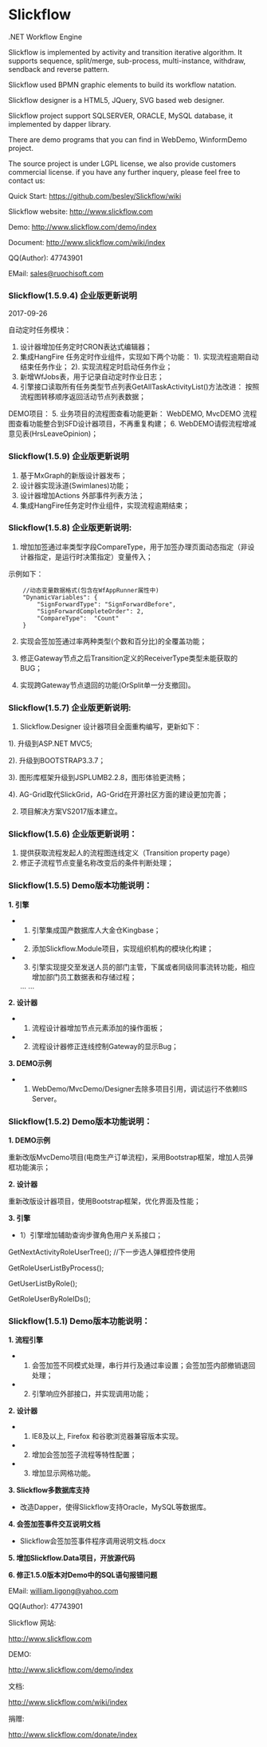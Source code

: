 ﻿# Slickflow
.NET Workflow Engine

Slickflow is implemented by activity and transition iterative algorithm. It supports sequence, split/merge, sub-process, multi-instance, withdraw, sendback and reverse pattern.

Slickflow used BPMN graphic elements to build its workflow natation.

Slickflow designer is a HTML5, JQuery, SVG based web designer.

Slickflow project support SQLSERVER, ORACLE, MySQL database, it implemented by dapper library.

There are demo programs that you can find in WebDemo, WinformDemo project.

The source project is under LGPL license, we also provide customers commercial license. if you have any further inquery, please feel free to contact us: 

Quick Start:
https://github.com/besley/Slickflow/wiki

Slickflow website:
http://www.slickflow.com

Demo:
http://www.slickflow.com/demo/index

Document:
http://www.slickflow.com/wiki/index

QQ(Author): 47743901

EMail: sales@ruochisoft.com




### Slickflow(1.5.9.4) 企业版更新说明
2017-09-26

自动定时任务模块：
1. 设计器增加任务定时CRON表达式编辑器；
2. 集成HangFire 任务定时作业组件，实现如下两个功能：
1). 实现流程逾期自动结束任务作业；
2). 实现流程定时启动任务作业；
3. 新增WfJobs表，用于记录自动定时作业日志；
4. 引擎接口读取所有任务类型节点列表GetAllTaskActivityList()方法改进：
   按照流程图转移顺序返回活动节点列表数据；

DEMO项目：
5. 业务项目的流程图查看功能更新：
WebDEMO, MvcDEMO 流程图查看功能整合到SFD设计器项目，不再重复构建；
6. WebDEMO请假流程增减意见表(HrsLeaveOpinion)；

### Slickflow(1.5.9) 企业版更新说明
1. 基于MxGraph的新版设计器发布；
2. 设计器实现泳道(Swimlanes)功能；
3. 设计器增加Actions 外部事件列表方法；
4. 集成HangFire任务定时作业组件，实现流程逾期结束；


### Slickflow(1.5.8) 企业版更新说明:
1. 增加加签通过率类型字段CompareType，用于加签办理页面动态指定（非设计器指定，是运行时决策指定）变量传入；

示例如下：

        //动态变量数据格式(包含在WfAppRunner属性中)
        "DynamicVariables": {
            "SignForwardType": "SignForwardBefore",
            "SignForwardCompleteOrder": 2,
            "CompareType":  "Count"
        }

2. 实现会签加签通过率两种类型(个数和百分比)的全覆盖功能；

3. 修正Gateway节点之后Transition定义的ReceiverType类型未能获取的BUG；

4. 实现跨Gateway节点退回的功能(OrSplit单一分支撤回)。


### Slickflow(1.5.7) 企业版更新说明:
1. Slickflow.Designer 设计器项目全面重构编写，更新如下：

  1). 升级到ASP.NET MVC5;
  
  2). 升级到BOOTSTRAP3.3.7；
  
  3). 图形库框架升级到JSPLUMB2.2.8，图形体验更流畅；
  
  4). AG-Grid取代SlickGrid，AG-Grid在开源社区方面的建设更加完善；
  
2. 项目解决方案VS2017版本建立。

### Slickflow(1.5.6) 企业版更新说明：
1. 提供获取流程发起人的流程图连线定义（Transition property page）
2. 修正子流程节点变量名称改变后的条件判断处理；


### Slickflow(1.5.5) Demo版本功能说明：
**1. 引擎**

- 1) 引擎集成国产数据库人大金仓Kingbase；

- 2) 添加Slickflow.Module项目，实现组织机构的模块化构建；

- 3) 引擎实现提交至发送人员的部门主管，下属或者同级同事流转功能，相应增加部门员工数据表和存储过程；

  <Transition>
    ...
    <Receiver type="Superior" />
    ...
  </Transition>
  
**2. 设计器**

- 1) 流程设计器增加节点元素添加的操作面板；

- 2) 流程设计器修正连线控制Gateway的显示Bug；

**3. DEMO示例**

- 1) WebDemo/MvcDemo/Designer去除多项目引用，调试运行不依赖IIS Server。


### Slickflow(1.5.2) Demo版本功能说明：
**1. DEMO示例**

重新改版MvcDemo项目(电商生产订单流程)，采用Bootstrap框架，增加人员弹框功能演示；

**2. 设计器**

重新改版设计器项目，使用Bootstrap框架，优化界面及性能；

**3. 引擎**

- 1）引擎增加辅助查询步骤角色用户关系接口；

GetNextActivityRoleUserTree();  	//下一步选人弹框控件使用

GetRoleUserListByProcess();

GetUserListByRole();

GetRoleUserByRoleIDs();



### Slickflow(1.5.1) Demo版本功能说明：

**1. 流程引擎**

  - 1) 会签加签不同模式处理，串行并行及通过率设置；会签加签内部撤销退回处理；
  - 2) 引擎响应外部接口，并实现调用功能；

**2. 设计器**

  - 1) IE8及以上, Firefox 和谷歌浏览器兼容版本实现。
  - 2) 增加会签加签子流程等特性配置；
  - 3) 增加显示网格功能。

**3. Slickflow多数据库支持**

  - 改造Dapper，使得Slickflow支持Oracle，MySQL等数据库。

**4. 会签加签事件交互说明文档**

  - Slickflow会签加签事件程序调用说明文档.docx

**5. 增加Slickflow.Data项目，开放源代码**
  
**6. 修正1.5.0版本对Demo中的SQL语句报错问题**


EMail: william.ligong@yahoo.com

QQ(Author): 47743901

Slickflow 网站:

http://www.slickflow.com

DEMO:

http://www.slickflow.com/demo/index

文档:

http://www.slickflow.com/wiki/index

捐赠:

http://www.slickflow.com/donate/index
